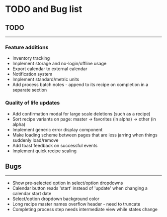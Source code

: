 # TODO and Bug list

## TODO

---

### Feature additions

* Inventory tracking
* Implement storage and no-login/offline usage
* Export calendar to external calendar
* Notification system
* Implement standard/metric units
* Add process batch notes - append to its recipe on completion in a separate section

### Quality of life updates

* Add confirmation modal for large scale deletions (such as a recipe)
* Sort recipe variants on page: master -> favorites (in alpha) -> other (in alpha)
* Implement generic error display component
* Make loading scheme between pages that are less jarring when things suddenly load/remove
* Add toast feedback on successful events
* Implement quick recipe scaling


## Bugs

---

* Show pre-selected option in select/option dropdowns
* Calendar button reads 'start' instead of 'update' when changing a calendar start date
* Select/option dropdown background color
* Long recipe master names overflow header - need to truncate
* Completing process step needs intermediate view while states change
